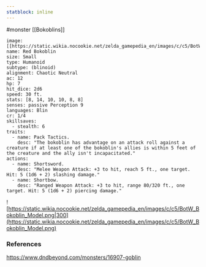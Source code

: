 ```yaml
---
statblock: inline
---
```

 #monster [[Bokoblins]]

```statblock
image: [[https://static.wikia.nocookie.net/zelda_gamepedia_en/images/c/c5/BotW_Bokoblin_Model.png]]
name: Red Bokoblin
size: Small
type: Humanoid
subtype: (blinoid)
alignment: Chaotic Neutral
ac: 12
hp: 7
hit_dice: 2d6
speed: 30 ft.
stats: [8, 14, 10, 10, 8, 8]
senses: passive Perception 9
languages: Blin
cr: 1/4
skillsaves:
  - stealth: 6
traits:
  - name: Pack Tactics.
    desc: "The bokoblin has advantage on an attack roll against a creature if at least one of the bokoblin's allies is within 5 feet of the creature and the ally isn't incapacitated."
actions:
  - name: Shortsword.
    desc: "Melee Weapon Attack: +3 to hit, reach 5 ft., one target. Hit: 5 (1d6 + 2) slashing damage."
  - name: Shortbow.
    desc: "Ranged Weapon Attack: +3 to hit, range 80/320 ft., one target. Hit: 5 (1d6 + 2) piercing damage."
```

![https://static.wikia.nocookie.net/zelda_gamepedia_en/images/c/c5/BotW_Bokoblin_Model.png|300](https://static.wikia.nocookie.net/zelda_gamepedia_en/images/c/c5/BotW_Bokoblin_Model.png)

### References

https://www.dndbeyond.com/monsters/16907-goblin